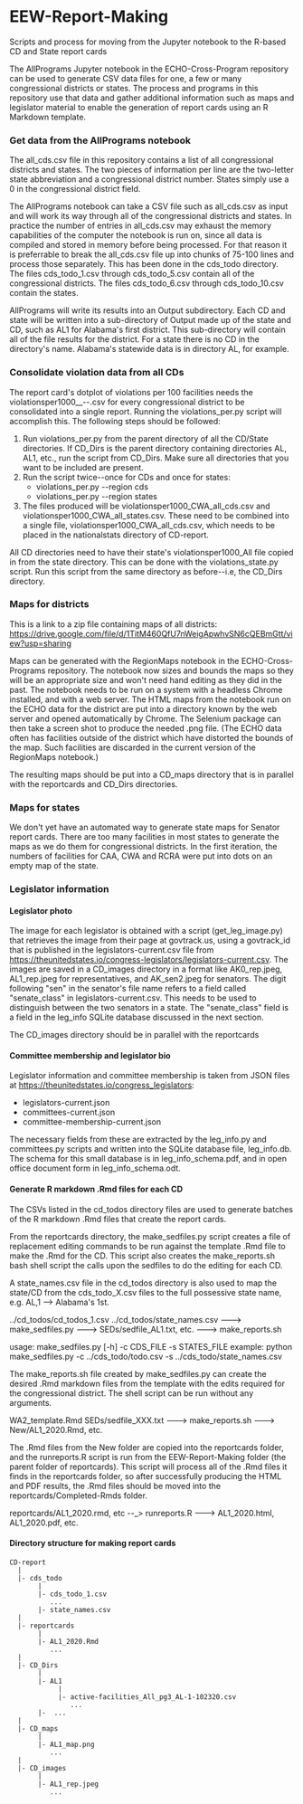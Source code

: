 # EEW-Report-Making
Scripts and process for moving from the Jupyter notebook to the R-based CD and State report cards

The AllPrograms Jupyter notebook in the ECHO-Cross-Program repository can be used to generate CSV data files for one, a few or many
congressional districts or states.  The process and programs in this repository use that data and gather additional
information such as maps and legislator material to enable the generation of report cards using an R Markdown template.

### Get data from the AllPrograms notebook
The all_cds.csv file in this repository contains a list of all congressional districts and states.  The two pieces of information
per line are the two-letter state abbreviation and a congressional district number.  States simply use a 0 in the congressional
district field.

The AllPrograms notebook can take a CSV file such as all_cds.csv as input and will work its way through all of the congressional districts 
and states.  In practice the number of entries in all_cds.csv may exhaust the memory capabilities of the computer the notebook is run on,
since all data is compiled and stored in memory before being processed.  For that reason it is preferrable to break the all_cds.csv
file up into chunks of 75-100 lines and process those separately.  This has been done in the cds_todo directory.  The files cds_todo_1.csv through cds_todo_5.csv contain all of the congressional districts.  The files cds_todo_6.csv through cds_todo_10.csv contain the states.

AllPrograms will write its results into an Output subdirectory.  Each CD and state will be written into a sub-directory of Output made up of the state and CD, such as AL1 for Alabama's first district.  This sub-directory will contain all of the file results for the district.  For a state there is no CD in the directory's name.  Alabama's statewide data is in directory AL, for example.

### Consolidate violation data from all CDs

The report card's dotplot of violations per 100 facilities needs the violationsper1000__<State>-<district>-<datestamp>.csv for every congressional district to be consolidated into a single report.  Running the violations_per.py script will accomplish this. The following steps should be followed:
  
1.  Run violations_per.py from the parent directory of all the CD/State directories.  If CD_Dirs is the parent directory containing directories AL, AL1, etc., run the script from CD_Dirs.  Make sure all directories that you want to be included are present.
2.  Run the script twice--once for CDs and once for states:
    - violations_per.py --region cds
    - violations_per.py --region states
3.  The files produced will be violationsper1000_CWA_all_cds.csv and violationsper1000_CWA_all_states.csv.  These need to be combined into a single file, violationsper1000_CWA_all_cds.csv, which needs to be placed in the nationalstats directory of CD-report.

All CD directories need to have their state's violationsper1000_All file copied in from the state directory.  This can be done with the violations_state.py script.  Run this script from the same directory as before--i.e, the CD_Dirs directory.

### Maps for districts

This is a link to a zip file containing maps of all districts: https://drive.google.com/file/d/1TitM460QfU7nWeigApwhvSN6cQEBmGtt/view?usp=sharing 

Maps can be generated with the RegionMaps notebook in the ECHO-Cross-Programs repository.  The notebook now sizes and bounds the maps so they will be an appropriate size and won't need hand editing as they did in the past.  The notebook needs to be run on a system with a headless Chrome installed, and with a web server.  The HTML maps from the notebook run on the ECHO data for the district are put into a directory known by the web server and opened automatically by Chrome.  The Selenium package can then take a screen shot to produce the needed .png file.  (The ECHO data often has facilities outside of the district which have distorted the bounds of the map.  Such facilities are discarded in the current version of the RegionMaps notebook.)

The resulting maps should be put into a CD_maps directory that is in parallel with the reportcards and CD_Dirs directories.

### Maps for states

We don't yet have an automated way to generate state maps for Senator report cards.  There are too many facilities in most states to generate the maps as we do them for congressional districts.  In the first iteration, the numbers of facilities for CAA, CWA and RCRA were put into dots on an empty map of the state.

### Legislator information

#### Legislator photo

The image for each legislator is obtained with a script (get_leg_image.py) that retrieves the image from their page at govtrack.us, using a govtrack_id that is published in the legislators-current.csv file from https://theunitedstates.io/congress-legislators/legislators-current.csv.  The images are saved in a CD_images directory in a format like AK0_rep.jpeg, AL1_rep.jpeg for representatives, and AK_sen2.jpeg for senators.  The digit following "sen" in the senator's file name refers to a field called "senate_class" in legislators-current.csv.  This needs to be used to distinguish between the two senators in a state.  The "senate_class" field is a field in the leg_info SQLite database discussed in the next section.

The CD_images directory should be in parallel with the reportcards

#### Committee membership and legislator bio

Legislator information and committee membership is taken from JSON files at https://theunitedstates.io/congress_legislators:
 - legislators-current.json
 - committees-current.json
 - committee-membership-current.json
 
 The necessary fields from these are extracted by the leg_info.py and committees.py scripts and written into the SQLite database file, leg_info.db.  The schema for this small database is in leg_info_schema.pdf, and in open office document form in leg_info_schema.odt.
 
#### Generate R markdown .Rmd files for each CD

The CSVs listed in the cd_todos directory files are used to generate batches of the R markdown .Rmd files that create the report cards.

From the reportcards directory, the make_sedfiles.py script creates a file of replacement editing commands to be run against the template .Rmd file to make the .Rmd for the CD.  This script also creates the make_reports.sh bash shell script the calls upon the sedfiles to do the editing for each CD.

A state_names.csv file in the cd_todos directory is also used to map the state/CD from the cds_todo_X.csv files to the full possessive state name, e.g. AL,1 --> Alabama's 1st.

  ../cd_todos/cd_todos_1.csv
  ../cd_todos/state_names.csv   ---> make_sedfiles.py   ---> SEDs/sedfile_AL1.txt, etc.
                                                        ---> make_reports.sh
  
  usage: make_sedfiles.py [-h] -c CDS_FILE -s STATES_FILE
  example: python make_sedfiles.py -c ../cds_todo/todo.csv -s ../cds_todo/state_names.csv
  
The make_reports.sh file created by make_sedfiles.py can create the desired .Rmd markdown files from the template with the edits required for the congressional district.  The shell script can be run without any arguments.
  
  WA2_template.Rmd
  SEDs/sedfile_XXX.txt   ---> make_reports.sh   ---> New/AL1_2020.Rmd, etc.
  
The .Rmd files from the New folder are copied into the reportcards folder, and the runreports.R script is run from the EEW-Report-Making folder (the parent folder of reportcards).  This script will process all of the .Rmd files it finds in the reportcards folder, so after
successfully producing the HTML and PDF results, the .Rmd files should be moved into the reportcards/Completed-Rmds folder.

  reportcards/AL1_2020.rmd, etc   --_> runreports.R    ---> AL1_2020.html, AL1_2020.pdf, etc.
  
#### Directory structure for making report cards
```
CD-report
  |
  |- cds_todo
       |
       |- cds_todo_1.csv
          ...
       |- state_names.csv
  |
  |- reportcards
       |
       |- AL1_2020.Rmd
          ...
  |
  |- CD_Dirs
       |
       |- AL1
            |
            |- active-facilities_All_pg3_AL-1-102320.csv
               ...
       |-  ...
  |
  |- CD_maps
       |
       |- AL1_map.png
          ...
  |
  |- CD_images
       |
       |- AL1_rep.jpeg
          ...
  ```        

